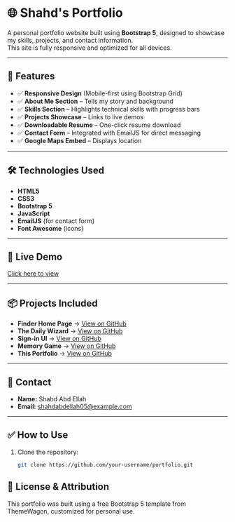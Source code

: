 # 🌐 Shahd's Portfolio

A personal portfolio website built using **Bootstrap 5**, designed to showcase my skills, projects, and contact information.  
This site is fully responsive and optimized for all devices.

---

## 🚀 Features
- ✅ **Responsive Design** (Mobile-first using Bootstrap Grid)
- ✅ **About Me Section** – Tells my story and background
- ✅ **Skills Section** – Highlights technical skills with progress bars
- ✅ **Projects Showcase** – Links to live demos
- ✅ **Downloadable Resume** – One-click resume download
- ✅ **Contact Form** – Integrated with EmailJS for direct messaging
- ✅ **Google Maps Embed** – Displays location

---

## 🛠️ Technologies Used
- **HTML5**
- **CSS3**
- **Bootstrap 5**
- **JavaScript**
- **EmailJS** (for contact form)
- **Font Awesome** (icons)

---

## 🔗 Live Demo
[Click here to view](https://shahdhamdy386.github.io/My-portfolio/)

---

## 📦 Projects Included
- **Finder Home Page** → [View on GitHub](https://github.com/ShahdHamdy386/Finder-Home-Page)
- **The Daily Wizard** → [View on GitHub](https://github.com/ShahdHamdy386/The-Daily-Wizard)
- **Sign-in UI** → [View on GitHub](https://github.com/ShahdHamdy386/Sign-in-UI)
- **Memory Game** → [View on GitHub](https://github.com/ShahdHamdy386/Memory-game)
- **This Portfolio** → [View on GitHub](https://github.com/ShahdHamdy386/Portfolio)

---

## 📧 Contact
- **Name:** Shahd Abd Ellah
- **Email:** shahdabdellah05@example.com  

---

## ✅ How to Use
1. Clone the repository:
   ```bash
   git clone https://github.com/your-username/portfolio.git

## 📝 License & Attribution
This portfolio was built using a free Bootstrap 5 template from ThemeWagon, customized for personal use.
